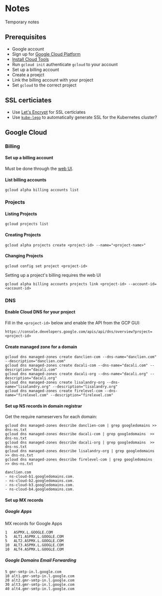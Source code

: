 # Notes
Temporary notes


## Prerequisites

* Google account
* Sign up for [Google Cloud Platform](https://cloud.google.com)
* [Install Cloud Tools](https://cloud.google.com/sdk/docs/#install_the_latest_cloud_tools_version_cloudsdk_current_version)
* Run `gcloud init` authenticate `gcloud` to your account
* Set up a billing account
* Create a proejct
* Link the billing account with your project
* Set `gcloud` to the correct project


## SSL certiciates

* Use [Let's Encrypt](https://letsencrypt.org) for SSL certiciates
* Use [`kube-lego`](https://github.com/jetstack/kube-lego) to automatically generate SSL for the Kubernetes cluster?


## Google Cloud


### Billing

#### Set up a billing account
Must be done through the [web UI](https://console.cloud.google.com/billing).


#### List billing accounts
```
gcloud alpha billing accounts list
```

### Projects

#### Listing Projects
```
gcloud projects list
```

#### Creating Projects

```
gcloud alpha projects create <project-id> --name="<project-name>"
```

#### Changing Projects

```
gcloud config set project <project-id>
```



Setting up a project's billing requires the web UI

```
gcloud alpha billing accounts projects link <project-id> --account-id=<account-id>
```


### DNS

#### Enable Cloud DNS for your project

Fill in the `<project-id>` below and enable the API from the GCP GUI:

```
https://console.developers.google.com/apis/api/dns/overview?project=<project-id>
```

#### Create managed zone for a domain
```
gcloud dns managed-zones create danclien-com --dns-name="danclien.com" --description="danclien.com"
gcloud dns managed-zones create dacali-com --dns-name="dacali.com" --description="dacali.com"
gcloud dns managed-zones create dacali-org --dns-name="dacali.org" --description="dacali.org"
gcloud dns managed-zones create lisalandry-org --dns-name="lisalandry.org" --description="lisalandry.org"
gcloud dns managed-zones create firelevel-com --dns-name="firelevel.com" --description="firelevel.com"
```


#### Set up NS records in domain registrar
Get the require nameservers for each domain:
```
gcloud dns managed-zones describe danclien-com | grep googledomains >> dns-ns.txt
gcloud dns managed-zones describe dacali-com | grep googledomains  >> dns-ns.txt
gcloud dns managed-zones describe dacali-org | grep googledomains  >> dns-ns.txt
gcloud dns managed-zones describe lisalandry-org | grep googledomains  >> dns-ns.txt
gcloud dns managed-zones describe firelevel-com | grep googledomains  >> dns-ns.txt

danclien.com
- ns-cloud-b1.googledomains.com.
- ns-cloud-b2.googledomains.com.
- ns-cloud-b3.googledomains.com.
- ns-cloud-b4.googledomains.com.

```


#### Set up MX records


##### Google Apps

MX records for Google Apps
```
1	ASPMX.L.GOOGLE.COM
5	ALT1.ASPMX.L.GOOGLE.COM
5	ALT2.ASPMX.L.GOOGLE.COM
10	ALT3.ASPMX.L.GOOGLE.COM
10	ALT4.ASPMX.L.GOOGLE.COM
```

##### Google Domains Email Forwarding
```
5 gmr-smtp-in.l.google.com
10 alt1.gmr-smtp-in.l.google.com
20 alt2.gmr-smtp-in.l.google.com
30 alt3.gmr-smtp-in.l.google.com
40 alt4.gmr-smtp-in.l.google.com
```
